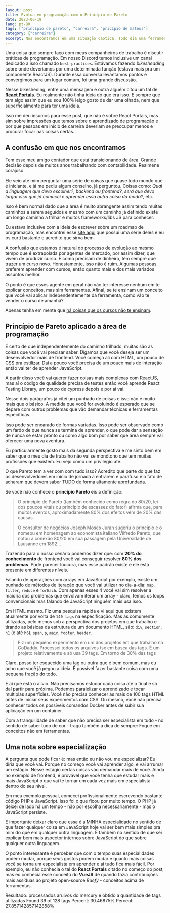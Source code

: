 ```yaml
---
layout: post
title: Evolua em programação com o Princípio de Pareto
date: 2023-06-19
lang: pt-BR
tags: ["princípio de pareto", "carreira", "pricípio de mateus"]
category: ["carreira"]
excerpt: Nos encontramos em uma situação caótica. Todo dia uma ferramenta ou técnica nova que precisamos assimilar. Se organizar para aprender em meio a esse caos pode ser bem complicado, sobretudo quando estamos coma visão errada sobre o aprendizado. Nesse post vamos diminuir o caos e por a cabeça no lugar para aprender bem e de forma consistente.
---
```


Uma coisa que sempre faço com meus companheiros de trabalho é discutir práticas de programação. Em nosso Discord temos inclusive um canal dedicado a isso chamado `best-practices`. Estávamos fazendo _bikeshedding_ sobre onde deveríamos por uma determinada função (estava mais pra um componente ReactJS). Durante essa conversa levantamos pontos e convergimos para um lugar comum, foi uma grande discussão.

Nesse bikesheding, entre uma mensagem e outra alguém citou um tal de <a target="_blank" href="https://react.dev/reference/react-dom/createPortal">**React Portals**</a>. Eu realmente não tinha ideia do que era isso. E sempre que tem algo assim que eu sou 100% leigo gosto de dar uma olhada, nem que superficialmente para ter uma ideia.

Isso me deu insumos para esse post, que não é sobre React Portals, mas sim sobre impressões que temos sobre o aprendizado de programação e por que pessoas em início de carreira deveriam se preocupar menos e procurar focar nas coisas certas.

## A confusão em que nos encontramos

Tem esse meu amigo contador que está transicionando de área. Grande decisão depois de muitos anos trabalhando com
contabilidade. Realmene corajoso.

Ele veio até mim perguntar uma série de coisas que quase todo mundo que é iniciante, e já me pediu algum conselho,  já
perguntou. Coisas como: _Qual a linguagem que devo escolher?_, _backend ou frontend?_, _será que devo largar isso que já
comecei e aprender essa outra coisa da moda?_, etc.

Isso é bem normal dado que a área é muito abrangente assim tendo muitas caminhos a serem seguidos e mesmo com um
caminho já definido existe um longo caminho a trilhar e muitos frameworks/libs JS para conhecer.

Eu estava inclusive com a ideia de escrever sobre um roadmap de programação, mas encontrei esse <a target="_blank" href="https://roadmap.sh/">site aqui</a> que
possui uma série deles e eu os curti bastante e acredito que sirva bem.

A confusão que estamos é natural do processo de evolução ao mesmo tempo que é extrapolada por agentes de mercado, por
assim dizer, que vivem de produzir curso. E como precisam de dinheiro, têm sempre que trazer um curso novo.
Honestamente, isso não é ruim. Algumas pessoas preferem aprender com cursos, então quanto mais e dos mais variados
assuntos melhor.

O ponto é que esses agente em geral não vão ter interesse nenhum em te explicar conceitos, mas sim ferramentas. Afinal,
se te ensinam um conceito que você vai aplicar independentemente da ferramenta, como vão te vender o curso de amanhã?

Apenas tenha em mente que <a target="_blank" href="https://codesilva.github.io/carreira/cursos/linguagens%20de%20programa%C3%A7%C3%A3o/2023/07/08/qualidades-que-os-cursos-deveriam-ter.html">há coisas que os cursos não te ensinam</a>.

## Princípio de Pareto aplicado a área de programação

É certo de que independentemente do caminho trilhado, muitas são as coisas que você vai precisar saber. Digamos que você
deseja ser um desenvolvedor mais de frontend. Você começa ali com HTML, um pouco de CSS pra estilizar. Daí a pouco você
precisa de um pouco mais de interação então vai ter de aprender JavaScript.

A partir disso você vai querer fazer coisas mais complexas com ReactJS, mas aí o código de qualidade precisa de testes
então você aprende React Testing Library, um pouco de cypress depois e por aí vai.

Nesse dois parágrafos já citei um punhado de coisas e isso não é muito mais que o básico. A medida que você for
evoluindo é esperado que se depare com outros problemas que vão demandar técnicas e ferramentas específicas.

Isso pode ser encarado de formas variadas. Isso pode ser observado como um fardo de que nunca se termina de aprender,
o que pode dar a sensação de nunca se estar pronto ou como algo bom por saber que área sempre vai oferecer uma nova aventura.

Eu particularmente gosto mais da segunda perspectiva e me sinto bem em saber que o meu dia de trabalho não vai se
monótono que tem muitas profissões que existem. Eu vejo como um privilégio até.

O que Pareto tem a ver com com tudo isso? Acredito que parte do que faz os desenvolvedores em início de jornada
a entrarem e parafuso é o fato de acharam que devem saber TUDO de forma altamente aprofundada.

Se você não conhece o **princípio Pareto** eis a definição:

> O princípio de Pareto (também conhecido como regra do 80/20, lei dos poucos vitais ou princípio de escassez do fator) afirma que, para muitos eventos, aproximadamente 80% dos efeitos vêm de 20% das causas.
>
>
> O consultor de negócios Joseph Moses Juran sugeriu o princípio e o nomeou em homenagem ao economista italiano Vilfredo Pareto, que notou a conexão 80/20 em sua passagem pela Universidade de Lausanne em 1892...

Trazendo para o nosso cenário podemos dizer que: com **20% do conhecimento** de frontend você vai conseguir resolver **80% dos problemas**. Pode parecer loucura, mas esse padrão existe e ele está presente em diferentes níveis.

Falando de operações com arrays em JavaScript por exemplo, existe um punhado de métodos de iteração que você vai utilizar
no dia-a-dia: `map`, `filter`, `reduce` e `forEach`. Com apenas esses 4 você vai sim resolver a maioria dos problemas
que envolvam iterar um array - claro, temos os loops convencionais mas falando de JavaScript ninguém mais usa isso.

Em HTML mesmo. Fiz uma pesquisa rápida e vi aqui que existem atualmente por volta de `140 tags` na especificação. Mas as
comumente utilizadas, pelo menos sob a perspectiva dos projetos em que trabalho e tirando as básicas da estrutura de um
documento HTML, são: `div`, `section`, `h1` (e até `h6`),
`span`, `p`, `main`, `footer`, `header`.

> Fiz um pequeno experimento em um dos projetos em que trabalho na GoDaddy. Processei todos os arquivos tsx em busca das
> tags. É um projeto relativamente e só usa 39 tags. Em torno de 30% das tags

Claro, posso ter esquecido uma tag ou outra que é bem comum, mas eu acho que você já pegou a ideia. É possível fazer
bastante coisa com uma pequena fração do todo.

É aí que está o alívio. Não precisamos estudar cada coisa até o final e só daí partir para próxima. Podemos
paralelizar o aprendizado e tocar multiplas superfícies. Você não precisa conhecer as mais de 100 tags HTML antes de
iniciar seus experimentos com CSS. Ou mesmo, você não precisa conhecer todos os possíveis comandos Docker antes de subir
sua aplicação em um container.

Com a tranquilidade de saber que não precisa ser especialista em tudo - no sentido de saber tudo de cor - trago também
a dica de sempre: Foque em conceitos não em ferramentas.

## Uma nota sobre especialização

A pergunta que pode ficar é: mas então eu não vou me especializar? Eu diria que você vai. Porque no começo você vai
aprender algo, e vai arrumar um estágio. Nesse estágio certas coisas vão demandar mais de você. Ainda no exemplo de
frontend, é provável que você tenha que estudar mais e mais JavaScript o que vai te tornar um cada vez mais em especialista - dentro do seu nível.

Em meu exemplo pessoal, comecei profissionalmente escrevendo bastante código PHP e JavaScript. Isso foi o que ficou por
muito tempo. O PHP já deixei de lado há um tempo - não por escolha necessariamente - mas o JavaScript persiste.

É importante deixar claro que essa é a MINHA especialidade no sentido de que fazer qualquer coisa em JavaScript hoje vai
ser bem mais simples pra mim do que em qualquer outra linguagem. E também no sentido de que sei explicar bem mais
aspector internos sobre JavaScript do que sobre qualquer outra linguagem.

O ponto interessante é perceber que com o tempo suas especialidades podem mudar, porque seus gostos podem mudar e quanto
mais coisas você se torna um especialista em aprender e aí tudo fica mais fácil. Por exemplo, eu não conhecia o tal do
**React Portals** citado no começo do post, mas eu conhecia esse conceito do **VueJS** de quando fazia contribuições
mais assíduas ao projeto open-source _Buefy_ - conceitos acima de ferramentas.

> 
Resultado: processados aruivos do mercury e obtido a quantidade de tags utilizadas
Found 39 of 128 tags
Percent: 30.46875%
Percent: 27.857142857142858%
